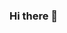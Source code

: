 ### Hi there 👋

<!--
**matiasdanielz/matiasdanielz** is a ✨ _special_ ✨ repository because its `README.md` (this file) appears on your GitHub profile.

Here are some ideas to get you started:

- 🔭 Linguagens de programação:
        Python.
        SQL.
        C++
        C#
        Flutter / Dart
